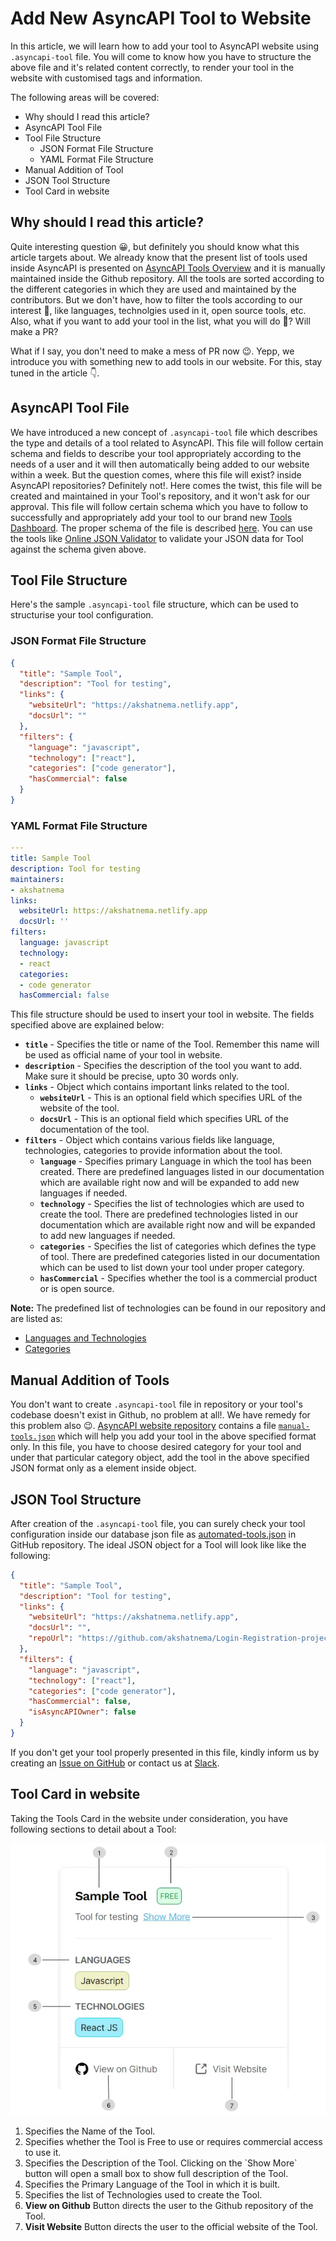 # Add New AsyncAPI Tool to Website

In this article, we will learn how to add your tool to AsyncAPI website using `.asyncapi-tool` file. You will come to know how you have to structure the above file and it's related content correctly, to render your tool in the website with customised tags and information.

The following areas will be covered:
 - Why should I read this article?
 - AsyncAPI Tool File
 - Tool File Structure
   - JSON Format File Structure
   - YAML Format File Structure
 - Manual Addition of Tool
 - JSON Tool Structure
 - Tool Card in website

## Why should I read this article?

Quite interesting question 😀, but definitely you should know what this article targets about. We already know that the present list of tools used inside AsyncAPI is presented on [AsyncAPI Tools Overview](/docs/tools) and it is manually maintained inside the Github repository. All the tools are sorted according to the different categories in which they are used and maintained by the contributors. But we don't have, how to filter the tools according to our interest 🤔, like languages, technolgies used in it, open source tools, etc. Also, what if you want to add your tool in the list, what you will do 🤔? Will make a PR?

What if I say, you don't need to make a mess of PR now 😉. Yepp, we introduce you with something new to add tools in our website. For this, stay tuned in the article 👇.

## AsyncAPI Tool File

We have introduced a new concept of `.asyncapi-tool` file which describes the type and details of a tool related to AsyncAPI. This file will follow certain schema and fields to describe your tool appropriately according to the needs of a user and it will then automatically being added to our website within a week. But the question comes, where this file will exist? inside AsyncAPI repositories? Definitely not!. Here comes the twist, this file will be created and maintained in your Tool's repository, and it won't ask for our approval. This file will follow certain schema which you have to follow to successfully and appropriately add your tool to our brand new [Tools Dashboard](/tools). The proper schema of the file is described [here](https://github.com/asyncapi/website/blob/master/scripts/tools/tools-schema.json). You can use the tools like [Online JSON Validator](https://www.liquid-technologies.com/online-json-schema-validator) to validate your JSON data for Tool against the schema given above.

## Tool File Structure

Here's the sample `.asyncapi-tool` file structure, which can be used to structurise your tool configuration.

### JSON Format File Structure

```JSON
{
  "title": "Sample Tool",
  "description": "Tool for testing",
  "links": {
    "websiteUrl": "https://akshatnema.netlify.app",
    "docsUrl": ""
  },
  "filters": {
    "language": "javascript",
    "technology": ["react"],
    "categories": ["code generator"],
    "hasCommercial": false
  }
}
```

### YAML Format File Structure

```YAML
---
title: Sample Tool
description: Tool for testing
maintainers:
- akshatnema
links:
  websiteUrl: https://akshatnema.netlify.app
  docsUrl: ''
filters:
  language: javascript
  technology:
  - react
  categories:
  - code generator
  hasCommercial: false
```

This file structure should be used to insert your tool in website. The fields specified above are explained below:

- **`title`** - Specifies the title or name of the Tool. Remember this name will be used as official name of your tool in website.
- **`description`** - Specifies the description of the tool you want to add. Make sure it should be precise, upto 30 words only.
- **`links`** - Object which contains important links related to the tool.
  - **`websiteUrl`** - This is an optional field which specifies URL of the website of the tool.
  - **`docsUrl`** - This is an optional field which specifies URL of the documentation of the tool.
- **`filters`** - Object which contains various fields like language, technologies, categories to provide information about the tool.
  - **`language`** - Specifies primary Language in which the tool has been created. There are predefined languages listed in our documentation which are available right now and will be expanded to add new languages if needed.
  - **`technology`** - Specifies the list of technologies which are used to create the tool. There are predefined technologies listed in our documentation which are available right now and will be expanded to add new languages if needed.
  - **`categories`** - Specifies the list of categories which defines the type of tool. There are predefined categories listed in our documentation which can be used to list down your tool under proper category.
  - **`hasCommercial`** - Specifies whether the tool is a commercial product or is open source.

**Note:** The predefined list of technologies can be found in our repository and are listed as:

- [Languages and Technologies](https://github.com/asyncapi/website/blob/master/scripts/tools/tags-color.js)
- [Categories](https://github.com/asyncapi/website/blob/master/scripts/tools/categorylist.js)

## Manual Addition of Tools

You don't want to create `.asyncapi-tool` file in repository or your tool's codebase doesn't exist in Github, no problem at all!. We have remedy for this problem also 😉. [AsyncAPI website repository](https://github.com/asyncapi/website) contains a file [`manual-tools.json`](https://github.com/asyncapi/website/blob/master/config/tools-manual.json) which will help you add your tool in the above specified format only. In this file, you have to choose desired category for your tool and under that particular category object, add the tool in the above specified JSON format only as a element inside object.

## JSON Tool Structure

After creation of the `.asyncapi-tool` file, you can surely check your tool configuration inside our database json file as [automated-tools.json](https://github.com/asyncapi/website/blob/master/config/tools-automated.json) in GitHub repository. The ideal JSON object for a Tool will look like like the following:

```JSON
{
  "title": "Sample Tool",
  "description": "Tool for testing",
  "links": {
    "websiteUrl": "https://akshatnema.netlify.app",
    "docsUrl": "",
    "repoUrl": "https://github.com/akshatnema/Login-Registration-project"
  },
  "filters": {
    "language": "javascript",
    "technology": ["react"],
    "categories": ["code generator"],
    "hasCommercial": false,
    "isAsyncAPIOwner": false
  }
}
```

If you don't get your tool properly presented in this file, kindly inform us by creating an [Issue on GitHub](https://github.com/asyncapi/website/issues/new/choose) or contact us at [Slack](https://asyncapi.com/slack-invite).

## Tool Card in website

Taking the Tools Card in the website under consideration, you have following sections to detail about a Tool:

![Tools Card](/assets/tool-preview.webp)

<ol>
  <li> Specifies the Name of the Tool.</li>
  <li> Specifies whether the Tool is Free to use or requires commercial access to use it.</li>
  <li> Specifies the Description of the Tool. Clicking on the `Show More` button will open a small box to show full description of the Tool.</li>
  <li> Specifies the Primary Language of the Tool in which it is built.</li>
  <li> Specifies the list of Technologies used to create the Tool.</li>
  <li> <b>View on Github</b> Button directs the user to the Github repository of the Tool.</li>
  <li> <b>Visit Website</b> Button directs the user to the official website of the Tool.</li>
</ol>